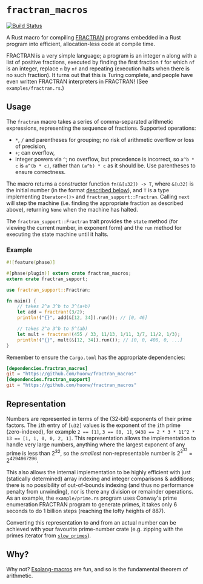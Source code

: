 # `fractran_macros`

[![Build Status](https://travis-ci.org/huonw/fractran_macros.png)](https://travis-ci.org/huonw/fractran_macros)

A Rust macro for compiling
[FRACTRAN](https://en.wikipedia.org/wiki/FRACTRAN) programs embedded
in a Rust program into efficient, allocation-less code at compile
time.

FRACTRAN is a very simple language; a program is an integer `n` along
with a list of positive fractions, executed by finding the first
fraction `f` for which `nf` is an integer, replace `n` by `nf` and
repeating (execution halts when there is no such fraction). It turns
out that this is Turing complete, and people have even written
FRACTRAN interpreters in FRACTRAN! (See `examples/fractran.rs`.)

## Usage

The `fractran` macro takes a series of comma-separated arithmetic
expressions, representing the sequence of fractions.  Supported
operations:

- `*`, `/` and parentheses for grouping; no risk of arithmetic
  overflow or loss of precision,
- `+`; can overflow,
- integer powers via `^`; no overflow, but precedence is incorrect, so
  `a^b * c` is `a^(b * c)`, rather than `(a^b) * c` as it should
  be. Use parentheses to ensure correctness.

The macro returns a constructor function `fn(&[u32]) -> T`, where
`&[u32]` is the initial number (in the format
[described below](#representation)), and `T` is a type implementing
`Iterator<()>` and `fractran_support::Fractran`. Calling `next` will
step the machine (i.e. finding the appropriate fraction as described
above), returning `None` when the machine has halted.

The `fractran_support::Fractran` trait provides the `state` method
(for viewing the current number, in exponent form) and the `run`
method for executing the state machine until it halts.

### Example

```rust
#![feature(phase)]

#[phase(plugin)] extern crate fractran_macros;
extern crate fractran_support;

use fractran_support::Fractran;

fn main() {
    // takes 2^a 3^b to 3^(a+b)
    let add = fractran!(3/2);
    println!("{}", add(&[12, 34]).run()); // [0, 46]

    // takes 2^a 3^b to 5^(ab)
    let mult = fractran!(455 / 33, 11/13, 1/11, 3/7, 11/2, 1/3);
    println!("{}", mult(&[12, 34]).run()); // [0, 0, 408, 0, ...]
}
```

Remember to ensure the `Cargo.toml` has the appropriate dependencies:

```toml
[dependencies.fractran_macros]
git = "https://github.com/huonw/fractran_macros"
[dependencies.fractran_support]
git = "https://github.com/huonw/fractran_macros"
```


## Representation

Numbers are represented in terms of the (32-bit) exponents of their
prime factors. The `i`th entry of `[u32]` values is the exponent of
the `i`th prime (zero-indexed), for example `2 == [1]`, `3 == [0, 1]`,
`9438 == 2 * 3 * 11^2 * 13 == [1, 1, 0, 0, 2, 1]`. This representation
allows the implementation to handle very large numbers, anything where
the largest exponent of any prime is less than 2<sup>32</sup>, so the
*smallest* non-representable number is 2<sup>2<sup>32</sup></sup> =
2<sup>4294967296</sup>.

This also allows the internal implementation to be highly efficient
with just (statically determined) array indexing and integer
comparisons & additions; there is no possibility of out-of-bounds
indexing (and thus no performance penalty from unwinding), nor is
there any division or remainder operations. As an example, the
`example/prime.rs` program uses Conway's prime enumeration FRACTRAN
program to generate primes, it takes only 6 seconds to do 1 billion
steps (reaching the lofty heights of 887).

Converting this representation to and from an actual number can be
achieved with your favourite prime-number crate (e.g. zipping with the
primes iterator from
[`slow_primes`](https://github.com/huonw/slow_primes)).



## Why?

Why not? [Esolang-macros](https://github.com/huonw/brainfuck_macros)
are fun, and so is the fundamental theorem of arithmetic.
